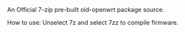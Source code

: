 An Official 7-zip pre-built old-openwrt package source.

How to use: Unselect 7z and select 7zz to compile firmware.
